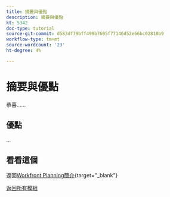 ```yaml
---
title: 摘要與優點
description: 摘要與優點
kt: 5342
doc-type: tutorial
source-git-commit: d583df79bff499b7605f77146d52e66bc02810b9
workflow-type: tm+mt
source-wordcount: '23'
ht-degree: 4%

---
```


# 摘要與優點

恭喜……

## 優點

...

## 看看這個

返回[Workfront Planning簡介](./wfplanning.md){target="_blank"}

[返回所有模組](../../../overview.md)
